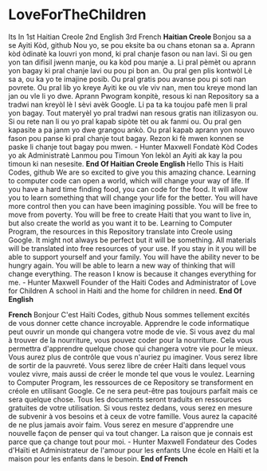 # LoveForTheChildren
Its In 1st Haitian Creole 2nd English 3rd French
<strong> Haitian Creole </strong>
Bonjou sa a se Ayiti Kòd, github Nou yo, se pou eksite ba ou chans etonan sa a. Aprann kòd òdinatè ka louvri yon mond, ki pral chanje fason ou nan lavi. Si ou gen yon tan difisil jwenn manje, ou ka kòd pou manje a. Li pral pèmèt ou aprann yon bagay ki pral chanje lavi ou pou pi bon an. Ou pral gen plis kontwòl Lè sa a, ou ka yo te imajine posib. Ou pral gratis pou avanse pou pi soti nan povrete. Ou pral lib yo kreye Ayiti ke ou vle viv nan, men tou kreye mond lan jan ou vle li yo dwe. Aprann Pwogram konpitè, resous ki nan Repository sa a tradwi nan kreyòl lè l sèvi avèk Google. Li pa ta ka toujou pafè men li pral yon bagay. Tout materyèl yo pral tradwi nan resous gratis nan itilizasyon ou. Si ou rete nan li ou yo pral kapab sipòte tèt ou ak fanmi ou. Ou pral gen kapasite a pa janm yo dwe grangou ankò. Ou pral kapab aprann yon nouvo fason pou panse ki pral chanje tout bagay. Rezon ki fè mwen konnen se paske li chanje tout bagay pou mwen. - Hunter Maxwell Fondatè Kòd Codes yo ak Administratè Lanmou pou Timoun Yon lekòl an Ayiti ak kay la pou timoun ki nan nesesite.
<strong> End Of Haitian Creole </strong> 
<strong> English </strong>
Hello This is Haiti Codes, github We are so excited to give you this amazing chance. Learning to computer code can open a world, which will change your way of life. If you have a hard time finding food, you can code for the food. It will allow you to learn something that will change your life for the better. You will have more control then you can have been imagining possible. You will be free to move from poverty. You will be free to create Haiti that you want to live in, but also create the world as you want it to be. Learning to Computer Program, the resources in this Repository translate into Creole using Google. It might not always be perfect but it will be something. All materials will be translated into free resources of your use. If you stay in it you will be able to support yourself and your family. You will have the ability  never to be hungry again. You will be able to learn a new way of thinking that will change everything. The reason I know is because it changes everything for me. - Hunter Maxwell Founder of the Haiti Codes and Administrator of Love for Children A school in Haiti and the home for children in need.
 <strong>End Of English </strong>

<strong> French </strong>
Bonjour C'est Haïti Codes, github Nous sommes tellement excités de vous donner cette chance incroyable. Apprendre le code informatique peut ouvrir un monde qui changera votre mode de vie. Si vous avez du mal à trouver de la nourriture, vous pouvez coder pour la nourriture. Cela vous permettra d'apprendre quelque chose qui changera votre vie pour le mieux. Vous aurez plus de contrôle que vous n'auriez pu imaginer. Vous serez libre de sortir de la pauvreté. Vous serez libre de créer Haïti dans lequel vous voulez vivre, mais aussi de créer le monde tel que vous le voulez. Learning to Computer Program, les ressources de ce Repository se transforment en créole en utilisant Google. Ce ne sera peut-être pas toujours parfait mais ce sera quelque chose. Tous les documents seront traduits en ressources gratuites de votre utilisation. Si vous restez dedans, vous serez en mesure de subvenir à vos besoins et à ceux de votre famille. Vous aurez la capacité de ne plus jamais avoir faim. Vous serez en mesure d'apprendre une nouvelle façon de penser qui va tout changer. La raison que je connais est parce que ça change tout pour moi. - Hunter Maxwell Fondateur des Codes d'Haïti et Administrateur de l'amour pour les enfants Une école en Haïti et la maison pour les enfants dans le besoin.
<strong> End of French </strong>
